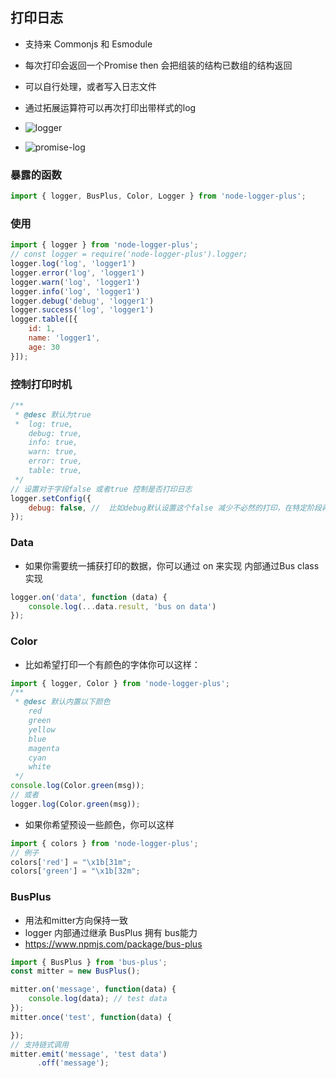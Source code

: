 ## 打印日志

- 支持来 Commonjs 和 Esmodule

- 每次打印会返回一个Promise then 会把组装的结构已数组的结构返回
- 可以自行处理，或者写入日志文件
- 通过拓展运算符可以再次打印出带样式的log
- ![logger](https://github.com/user-attachments/assets/8616f5a4-05ea-4b97-9c5f-3b4e760d47e1)
- ![promise-log](https://github.com/user-attachments/assets/4e47635d-d9f8-4556-a46b-fe412a9be868)
### 暴露的函数
```js
import { logger, BusPlus, Color, Logger } from 'node-logger-plus';
```
### 使用
```js
import { logger } from 'node-logger-plus';
// const logger = require('node-logger-plus').logger;
logger.log('log', 'logger1')
logger.error('log', 'logger1')
logger.warn('log', 'logger1')
logger.info('log', 'logger1')
logger.debug('debug', 'logger1')
logger.success('log', 'logger1')
logger.table([{
    id: 1,
    name: 'logger1',
    age: 30
}]);

```
### 控制打印时机
```js
/**
 * @desc 默认为true
 *  log: true,
    debug: true,
    info: true,
    warn: true,
    error: true,
    table: true,
 */
// 设置对于字段false 或者true 控制是否打印日志
logger.setConfig({
    debug: false, //  比如debug默认设置这个false 减少不必然的打印，在特定阶段再开启打印
});
```
### Data
- 如果你需要统一捕获打印的数据，你可以通过 on 来实现 内部通过Bus class 实现
```js
logger.on('data', function (data) {
    console.log(...data.result, 'bus on data')
});
```

### Color
- 比如希望打印一个有颜色的字体你可以这样：
```js
import { logger, Color } from 'node-logger-plus';
/**
 * @desc 默认内置以下颜色
    red
    green
    yellow
    blue
    magenta
    cyan
    white
 */
console.log(Color.green(msg));
// 或者
logger.log(Color.green(msg));

```
- 如果你希望预设一些颜色，你可以这样
```js
import { colors } from 'node-logger-plus';
// 例子
colors['red'] = "\x1b[31m";
colors['green'] = "\x1b[32m";

```

### BusPlus
- 用法和mitter方向保持一致
- logger 内部通过继承 BusPlus 拥有 bus能力 
- https://www.npmjs.com/package/bus-plus
```js
import { BusPlus } from 'bus-plus';
const mitter = new BusPlus();

mitter.on('message', function(data) {
    console.log(data); // test data
});
mitter.once('test', function(data) {

});
// 支持链式调用
mitter.emit('message', 'test data')
      .off('message');

```